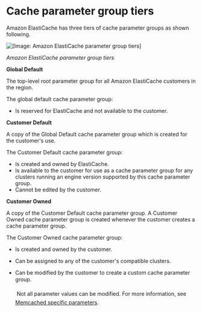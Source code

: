 # Cache parameter group tiers<a name="ParameterGroups.Tiers"></a>

Amazon ElastiCache has three tiers of cache parameter groups as shown following\.

![\[Image: Amazon ElastiCache parameter group tiers\]](http://docs.aws.amazon.com/AmazonElastiCache/latest/mem-ug/images/ElastiCache-ParameterGroups-Tiers.png)

*Amazon ElastiCache parameter group tiers*

**Global Default**

The top\-level root parameter group for all Amazon ElastiCache customers in the region\.

The global default cache parameter group:
+ Is reserved for ElastiCache and not available to the customer\.

**Customer Default**

A copy of the Global Default cache parameter group which is created for the customer's use\.

The Customer Default cache parameter group:
+ Is created and owned by ElastiCache\.
+ Is available to the customer for use as a cache parameter group for any clusters running an engine version supported by this cache parameter group\.
+ Cannot be edited by the customer\.

**Customer Owned**

A copy of the Customer Default cache parameter group\. A Customer Owned cache parameter group is created whenever the customer creates a cache parameter group\.

The Customer Owned cache parameter group:
+ Is created and owned by the customer\.
+ Can be assigned to any of the customer's compatible clusters\.
+ Can be modified by the customer to create a custom cache parameter group\. 

   Not all parameter values can be modified\. For more information, see [Memcached specific parameters](ParameterGroups.Memcached.md)\.